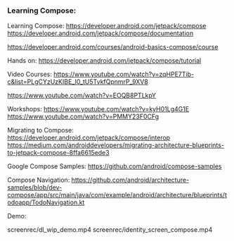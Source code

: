 ### Learning Compose:


Learning Compose:
https://developer.android.com/jetpack/compose
https://developer.android.com/jetpack/compose/documentation

https://developer.android.com/courses/android-basics-compose/course

Hands on:
https://developer.android.com/jetpack/compose/tutorial

Video Courses:
https://www.youtube.com/watch?v=zqHPE7Tib-c&list=PLgCYzUzKIBE_I0_tU5TvkfQpnmrP_9XV8

https://www.youtube.com/watch?v=EOQB8PTLkpY

Workshops:
https://www.youtube.com/watch?v=kyH01Lg4G1E
https://www.youtube.com/watch?v=PMMY23F0CFg


Migrating to Compose:
https://developer.android.com/jetpack/compose/interop
https://medium.com/androiddevelopers/migrating-architecture-blueprints-to-jetpack-compose-8ffa6615ede3

Google Compose Samples:
https://github.com/android/compose-samples


Compose Navigation:
https://github.com/android/architecture-samples/blob/dev-compose/app/src/main/java/com/example/android/architecture/blueprints/todoapp/TodoNavigation.kt

Demo:

screenrec/dl_wip_demo.mp4
screenrec/identity_screen_compose.mp4
